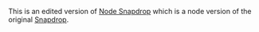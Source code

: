 This is an edited version of [Node Snapdrop](https://github.com/Bellisario/node-snapdrop) which is a node version of the original [Snapdrop](
https://github.com/RobinLinus/Snapdrop). 
